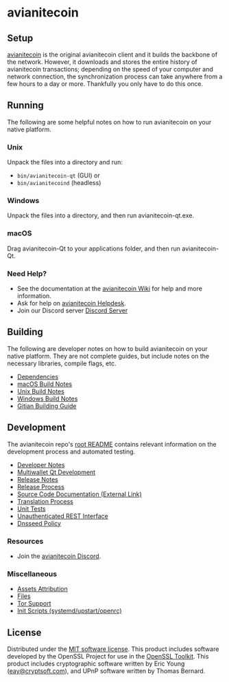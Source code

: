 avianitecoin
=============

Setup
---------------------
[avianitecoin](https://avianitecoin.trade/#wallets) is the original avianitecoin client and it builds the backbone of the network. However, it downloads and stores the entire history of avianitecoin transactions; depending on the speed of your computer and network connection, the synchronization process can take anywhere from a few hours to a day or more. Thankfully you only have to do this once.

Running
---------------------
The following are some helpful notes on how to run avianitecoin on your native platform.

### Unix

Unpack the files into a directory and run:

- `bin/avianitecoin-qt` (GUI) or
- `bin/avianitecoind` (headless)

### Windows

Unpack the files into a directory, and then run avianitecoin-qt.exe.

### macOS

Drag avianitecoin-Qt to your applications folder, and then run avianitecoin-Qt.

### Need Help?

* See the documentation at the [avianitecoin Wiki](https://github.com/avianitecoinvps-project/avianitecoin/wiki)
for help and more information.
* Ask for help on [avianitecoin Helpdesk](https://avianitecoin.com/).
* Join our Discord server [Discord Server](https://discord.gg/RpBXAnvp7k)

Building
---------------------
The following are developer notes on how to build avianitecoin on your native platform. They are not complete guides, but include notes on the necessary libraries, compile flags, etc.

- [Dependencies](dependencies.md)
- [macOS Build Notes](build-osx.md)
- [Unix Build Notes](build-unix.md)
- [Windows Build Notes](build-windows.md)
- [Gitian Building Guide](gitian-building.md)

Development
---------------------
The avianitecoin repo's [root README](/README.md) contains relevant information on the development process and automated testing.

- [Developer Notes](developer-notes.md)
- [Multiwallet Qt Development](multiwallet-qt.md)
- [Release Notes](release-notes.md)
- [Release Process](release-process.md)
- [Source Code Documentation (External Link)](https://www.fuzzbawls.pw/avianitecoin/doxygen/)
- [Translation Process](translation_process.md)
- [Unit Tests](unit-tests.md)
- [Unauthenticated REST Interface](REST-interface.md)
- [Dnsseed Policy](dnsseed-policy.md)

### Resources
* Join the [avianitecoin Discord](https://discord.gg/RpBXAnvp7k).

### Miscellaneous
- [Assets Attribution](assets-attribution.md)
- [Files](files.md)
- [Tor Support](tor.md)
- [Init Scripts (systemd/upstart/openrc)](init.md)

License
---------------------
Distributed under the [MIT software license](/COPYING).
This product includes software developed by the OpenSSL Project for use in the [OpenSSL Toolkit](https://www.openssl.org/). This product includes
cryptographic software written by Eric Young ([eay@cryptsoft.com](mailto:eay@cryptsoft.com)), and UPnP software written by Thomas Bernard.
